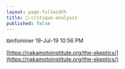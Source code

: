 ```yaml
---
layout: page-fullwidth
title: 🌽-critique-analysis
published: false
---
```


⧉infominer 19-Jul-19 10:56 PM

[https://nakamotoinstitute.org/the-skeptics/](https://nakamotoinstitute.org/the-skeptics/)